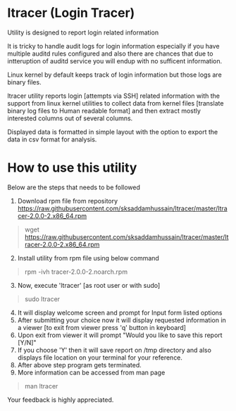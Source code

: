 # ltracer (Login Tracer)
Utility is designed to report login related information

It is tricky to handle audit logs for login information especially if you have multiple auditd rules configured and also there are chances that due to intteruption of auditd service you will endup with no sufficent information.

Linux kernel by default keeps track of login information but those logs are binary files.

ltracer utility reports login [attempts via SSH] related information with the support from linux kernel utilities to collect data from kernel files [translate binary log files to Human readable format] and then extract mostly interested columns out of several columns.

Displayed data is formatted in simple layout with the option to export the data in csv format for analysis.

# How to use this utility
Below are the steps that needs to be followed 
1. Download rpm file from repository <https://raw.githubusercontent.com/sksaddamhussain/ltracer/master/ltracer-2.0.0-2.x86_64.rpm>
  > wget https://raw.githubusercontent.com/sksaddamhussain/ltracer/master/ltracer-2.0.0-2.x86_64.rpm
2. Install utility from rpm file using below command
  > rpm -ivh tracer-2.0.0-2.noarch.rpm
3. Now, execute 'ltracer' [as root user or with sudo]
  > sudo ltracer
4. It will display welcome screen and prompt for Input form listed options
5. After submitting your choice now it will display requested information in a viewer [to exit from viewer press 'q' button in keyboard]
6. Upon exit from viewer it will prompt "Would you like to save this report [Y/N]"
7. If you choose 'Y' then it will save report on /tmp directory and also displays file location on your terminal for your reference.
8. After above step program gets terminated.
9. More information can be accessed from man page
  > man ltracer

Your feedback is highly appreciated.
